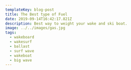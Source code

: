 ```yaml
---
templateKey: blog-post
title: The Best type of Fuel
date: 2019-09-14T16:42:17.821Z
description: Best way to weight your wake and ski boat.
image: ../../images/gas.jpg
tags:
  - wakeboard
  - wakesurf
  - ballast
  - surf wave
  - wakeboat
  - big wave
---
```

